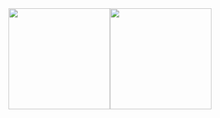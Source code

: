 <div style="display:flex;flex-wrap:wrap;">
      <img src="https://github-readme-stats.vercel.app/api/top-langs/?username=sebo21cc21&langs_count=25&layout=compact&show_icons=true&icon_color=0096ff&theme=tokyonight" height="200" />
      <img src="https://github-readme-stats.vercel.app/api?username=sebo21cc21&show_icons=true&theme=tokyonight" height="200" />
</div>
